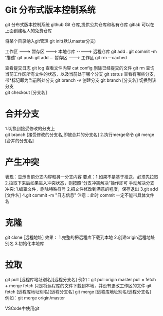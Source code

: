 # Git 分布式版本控制系统
git     分布式版本控制系统
github  Git 仓库,提供公共仓库和私有仓库
gitlab  可以在上面创建私人的免费仓库


将某个目录纳入git管理
git init(默认master分支)





工作区      --->     暂存区     --->      本地仓库    ----->    远程仓库
          git add .       git commit -m '描述'     git push
  git add <file1> <file2> ...
暂存区 ---> 工作区
git rm --cached

查看提交日志
git log 
查看文件内容
cat config 
删除已经提交的文件
git rm <file1> 
查询当前工作区所有文件的状态，以及当前处于哪个分支
git status
查看有哪些分支，带*标记即为当前所处分支
git branch -v 
创建分支
git branch [分支名]
切换到该分支  
git checkout [分支名]  

# 合并分支  
1.切换到接受修改的分支上  
git branch [接受修改的分支名,即被合并的分支名]
2.执行merge命令 
git merge [合并的分支名]

# 产生冲突
表现：显示当前分支内容和另一分支内容
要点：1.如果不是基于推送，必须先拉取
      2.拉取下来后如果进入冲突状态，则按照“分支冲突解决”操作即可
手动解决分支冲突: 1.编辑文件，删除特殊符号
      2.把文件修改到满意的程度，保存退出
      3.git add [文件名]
      4.git commit -m "日志信息"
            注意：此时 commit 一定不能带具体文件名

# 克隆
git clone [远程地址]
效果：
    1.完整的把远程库下载到本地
    2.创建origin远程地址别名
    3.初始化本地库

# 拉取
git pull [远程库地址别名][远程分支名]
例如：git pull origin master
pull = fetch + merge
fetch 只是将远程库的文件下载到本地，并没有更改工作区的文件
git fetch [远程库地址别名][远程分支名]
git merge [远程库地址别名/远程分支名]   
例如：git merge origin/master










VSCode中使用git
